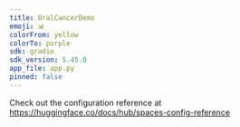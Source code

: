 ```yaml
---
title: OralCancerDemo
emoji: 📊
colorFrom: yellow
colorTo: purple
sdk: gradio
sdk_version: 5.45.0
app_file: app.py
pinned: false
---
```


Check out the configuration reference at https://huggingface.co/docs/hub/spaces-config-reference
